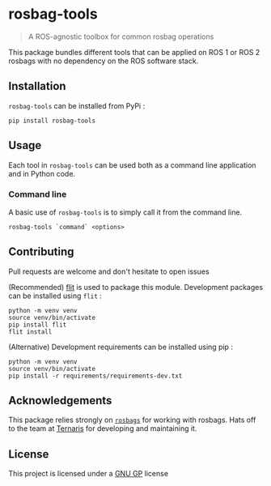# rosbag-tools

> A ROS-agnostic toolbox for common rosbag operations

This package bundles different tools that can be applied on ROS 1 or ROS 2 rosbags with no dependency on the ROS software stack.

<!-- ## Use case

Say you have too much topics in a rosbag (ROS1 or ROS2) and that you want to keep a copy of this rosbag without data from a specific sensor. `rosbag-topic-remove` will :

* Filter out topics based on their name
* Filter out topics based on [glob](https://en.wikipedia.org/wiki/Glob_(programming))-like wildcard patterns
* Preserve your original rosbag -->
<!-- * Convert your rosbag from ROS1 to ROS2, if needed -->

## Installation

`rosbag-tools` can be installed from PyPi :

```console
pip install rosbag-tools
```

## Usage

Each tool in `rosbag-tools` can be used both as a command line application and in Python code.

### Command line

A basic use of `rosbag-tools` is to simply call it from the command line.

```console
rosbag-tools `command` <options>
```

<!-- Here are all the CLI options of `rosbag-topic-remove`:

```console
$ rosbag-topic-remove -h
usage: rosbag-topic-remove [-h] [-o OUTBAG] [-t TOPICS [TOPICS ...]] [-f]
                           inbag

positional arguments:
  inbag                 Input bag

options:
  -h, --help            show this help message and exit
  -o OUTBAG, --output OUTBAG, --outbag OUTBAG
                        Filtered bag
  -t TOPICS [TOPICS ...], --topics TOPICS [TOPICS ...]
                        Topics to remove from the rosbag
  -f, --force           Force output file overwriting

```

### Python Code API

You can also call `rosbag-topic-remove` directly into your Python code :

```py
from rosbag_topic_remove import BagTopicRemover

data_path = "path/to/a/rosbag.bag"  # ROS1
data_path = "path/to/a/rosbag"  # ROS2
rbag_rem = BagTopicRemover(data_path)

# Change the input bag
rbag_rem.inbag = "path/to/another/rosbag"

# Remove /cmd_vel
rbag_rem.remove("/cmd_vel")

# Remove /cmd_vel
rbag_rem.remove("/cmd_vel")

# Remove all camera info topics
rbag_rem.remove("/*/camera_info")

# Remove all topics from the IMU and from the GPS
rbag_rem.remove(("/imu/*", "/gps/*"))

# Export a rosbag with all topics filtered
rbag_rem.export("path/to/save/this/filtered/rosbag.bag")  # ROS1
rbag_rem.export("path/to/save/that/filtered/rosbag")  # ROS2
``` -->

## Contributing

Pull requests are welcome and don't hesitate to open issues

(Recommended) [flit](https://flit.pypa.io) is used to package this module. Development packages can be installed using `flit` :

```console
python -m venv venv
source venv/bin/activate
pip install flit
flit install
```

(Alternative) Development requirements can be installed using pip :

```console
python -m venv venv
source venv/bin/activate
pip install -r requirements/requirements-dev.txt
```

## Acknowledgements

This package relies strongly on [`rosbags`](https://ternaris.gitlab.io/rosbags) for working with rosbags. Hats off to the team at [Ternaris](https://ternaris.com) for developing and maintaining it.

## License

This project is licensed under a [GNU GP](LICENSE) license
